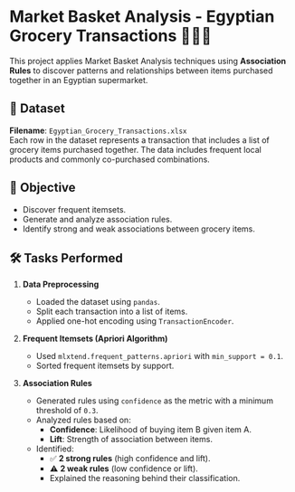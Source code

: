 # Market Basket Analysis - Egyptian Grocery Transactions 🛒🇪🇬

This project applies Market Basket Analysis techniques using **Association Rules** to discover patterns and relationships between items purchased together in an Egyptian supermarket.

## 📁 Dataset

**Filename**: `Egyptian_Grocery_Transactions.xlsx`  
Each row in the dataset represents a transaction that includes a list of grocery items purchased together. The data includes frequent local products and commonly co-purchased combinations.

## 🎯 Objective

- Discover frequent itemsets.
- Generate and analyze association rules.
- Identify strong and weak associations between grocery items.

## 🛠️ Tasks Performed

1. **Data Preprocessing**
   - Loaded the dataset using `pandas`.
   - Split each transaction into a list of items.
   - Applied one-hot encoding using `TransactionEncoder`.

2. **Frequent Itemsets (Apriori Algorithm)**
   - Used `mlxtend.frequent_patterns.apriori` with `min_support = 0.1`.
   - Sorted frequent itemsets by support.

3. **Association Rules**
   - Generated rules using `confidence` as the metric with a minimum threshold of `0.3`.
   - Analyzed rules based on:
     - **Confidence**: Likelihood of buying item B given item A.
     - **Lift**: Strength of association between items.
   - Identified:
     - ✅ **2 strong rules** (high confidence and lift).
     - ⚠️ **2 weak rules** (low confidence or lift).
     - Explained the reasoning behind their classification.

